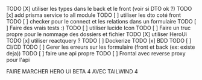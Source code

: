 TODO [X] utiliser les types dans le back et le front
(voir si DTO ok ?)
TODO [x] add prisma service to all module
TODO [ ] utiliser les dto coté front
TODO [ ] checker pour le connect et les relations dans un formulaire
TODO [ ] Faire des vrais tests :)
TODO [ ] utiliser lucide Icon
TODO [ ] Faire un truc propre pour le nommage des dossiers et fichier
TODO [X] utiliser  HeroUi
TODO [x] utiliser reactquery ?
TODO [ ] Dockerize
TODO [x] BDD
TODO [ ] CI/CD
TODO [ ] Gerer les erreurs sur les formulaire (front et back (ex: existe deja))
TODO [ ] faire une api propre
TODO [ ] Frontal avec reverse proxy pour l'api



FAIRE MARCHER HERO UI BETA 4 AVEC TAILWIND 4